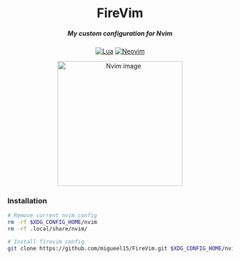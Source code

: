 <div align="center">

# FireVim
##### My custom configuration for Nvim

[![Lua](https://img.shields.io/badge/Lua-blue.svg?style=for-the-badge&logo=lua)](http://www.lua.org)
[![Neovim](https://img.shields.io/badge/Neovim%200.8+-green.svg?style=for-the-badge&logo=neovim)](https://neovim.io)

<img alt="Nvim image" height="280" src="https://github.com/migueel15/FireVim/assets/57865265/6067f1fe-cb60-4d0c-b476-7b0882517f8d" />
</div>

### Installation
```sh 
# Remove current nvim config
rm -rf $XDG_CONFIG_HOME/nvim
rm -rf .local/share/nvim/

# Install firevim config
git clone https://github.com/migueel15/FireVim.git $XDG_CONFIG_HOME/nvim
```
